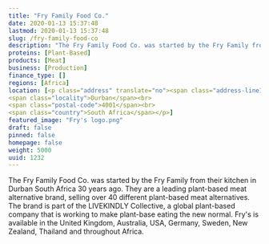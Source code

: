 ```yaml
---
title: "Fry Family Food Co."
date: 2020-01-13 15:37:48
lastmod: 2020-01-13 15:37:48
slug: /fry-family-food-co
description: "The Fry Family Food Co. was started by the Fry Family from their kitchen in Durban South Africa 30 years ago. They are a leading plant-based meat alternative brand, selling over 40 different plant-based meat alternatives. The brand is part of the LIVEKINDLY Collective, a global plant-based company that is working to make plant-base eating the new normal. Fry's is available in the United Kingdom, Australia, USA, Germany, Sweden, New Zealand, Thailand and throughout Africa."
proteins: [Plant-Based]
products: [Meat]
business: [Production]
finance_type: []
regions: [Africa]
location: [<p class="address" translate="no"><span class="address-line1">Field Street 73-75</span><br>
<span class="locality">Durban</span><br>
<span class="postal-code">4001</span><br>
<span class="country">South Africa</span></p>]
featured_image: "Fry's logo.png"
draft: false
pinned: false
homepage: false
weight: 5000
uuid: 1232
---
```

<p>The Fry Family Food Co. was started by the Fry Family from their kitchen in Durban South Africa 30 years ago. They are a leading plant-based meat alternative brand, selling over 40 different plant-based meat alternatives. The brand is part of the LIVEKINDLY Collective, a global plant-based company that is working to make plant-base eating the new normal. Fry's is available in the United Kingdom, Australia, USA, Germany, Sweden, New Zealand, Thailand and throughout Africa.</p>
